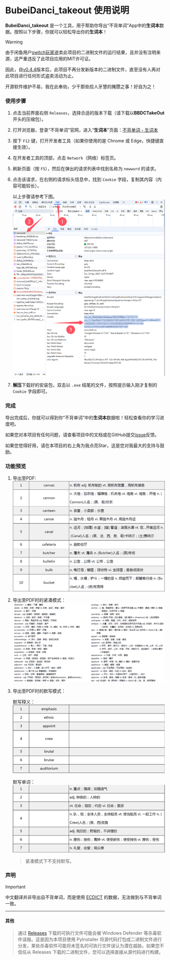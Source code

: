 # BubeiDanci_takeout 使用说明

**BubeiDanci_takeout** 是一个工具，用于帮助你导出“不背单词”App中的**生词本**数据。按照以下步骤，你就可以轻松导出你的**生词本**！

> [!WARNING]
> 由于闲鱼用户[switch玩家](https://m.tb.cn/h.6m1xhb3?tk=qWGpVVxrRaW)盗卖此项目的二进制文件的运行结果，且并没有注明来源，这严重违反了此项目应用的MIT许可证。
> 
> 因此，自[v0.4.4](https://github.com/ImQQiaoO/BubeiDanci_takeout/releases/tag/v0.4.4)版本后，此项目不再分发新版本的二进制文件，直至没有人再对此项目进行任何形式盗卖活动为止。
> 
> 开源软件维护不易，我在此奉劝，少干那些拾人牙慧的腌臜之事！好自为之！

### 使用步骤

1. 点击当前界面右侧 `Releases`，选择合适的版本下载（请下载以**BBDCTakeOut**开头的压缩包）。
2. 打开浏览器，登录“不背单词”官网，进入“**生词本**”页面：[不背单词 - 生词本](https://www.bbdc.cn/newword)
3. 按下 `F12` 键，打开开发者工具（如果你使用的是 Chrome 或 Edge，快捷键直接生效）。
4. 在开发者工具的顶部，点击 `Network`（网络）标签页。
5. 刷新页面（按 `F5`），然后在弹出的请求列表中找到名称为 `newword` 的请求。
6. 点击该请求，在右侧的请求标头信息中，找到 `Cookie` 字段，复制其内容（内容可能较长）。
   
   以上步骤请参考下图。
   ![如何获取cookie](/README_imgs/how_to_get_cookie.png)
7. **解压**下载好的安装包，双击以 `.exe` 结尾的文件，按照提示输入刚才复制的 `Cookie` 字段即可。


### 完成

导出完成后，你就可以得到你“不背单词”中的**生词本**数据啦！轻松查看你的学习进度吧。

如果您对本项目有任何问题，请查看项目中的文档或在GitHub提交[issue](https://github.com/ImQQiaoO/BubeiDanci_takeout/issues)反馈。

如果您觉得好用，请在本项目的右上角为我点亮Star，这是您对我最大的支持与鼓励。

### 功能预览
1. 导出至PDF:
   ![pdf_preview](/README_imgs/pdf_preview.png)

2. 导出至PDF时的紧凑模式：
   ![compact_mode](/README_imgs/compact_mode.png)

2. 导出至PDF时的默写模式：
   
   默写释义：
   ![dictation_ch](/README_imgs/dictation_ch.png)

   默写单词：
   ![dictation_en](/README_imgs/dictation_en.png)

   > 紧凑模式下不支持默写。

### 声明

> [!IMPORTANT]
> 中文翻译并非导出自不背单词，而是使用 [ECDICT](https://github.com/skywind3000/ECDICT-ultimate) 的数据，无法做到与不背单词一致。

---
#### 其他
> 通过 [Releases](https://github.com/ImQQiaoO/BubeiDanci_takeout/releases) 下载的可执行文件可能会被 Windows Defender 等杀毒软件误报。这是因为本项目使用 PyInstaller 将源代码打包成二进制文件进行分发，某些杀毒软件可能将未签名的可执行文件误认为潜在威胁。如果您不信任从 Releases 下载的二进制文件，您可以选择直接从源代码进行构建。